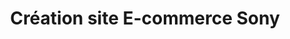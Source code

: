 ---
title: "Création site E-commerce Sony"
description: "Projet de création de site sur wordpress"
pubDate: 'Mars 18 2025'
heroImage: '/SonyCover.jpg'
auteur: "Mel"
---